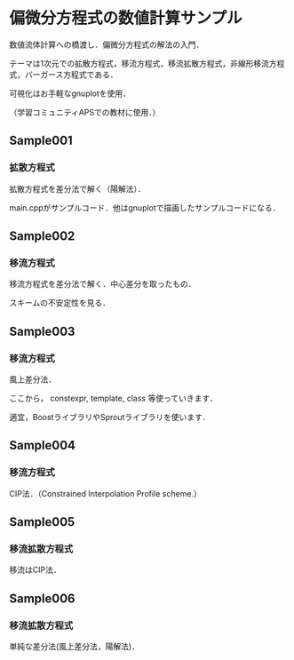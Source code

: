 # 偏微分方程式の数値計算サンプル

数値流体計算への橋渡し．偏微分方程式の解法の入門．

テーマは1次元での拡散方程式，移流方程式，移流拡散方程式，非線形移流方程式，バーガース方程式である．

可視化はお手軽なgnuplotを使用．

（学習コミュニティAPSでの教材に使用．）

## Sample001

### 拡散方程式

拡散方程式を差分法で解く（陽解法）．

main.cppがサンプルコード．他はgnuplotで描画したサンプルコードになる．

## Sample002

### 移流方程式

移流方程式を差分法で解く．中心差分を取ったもの．

スキームの不安定性を見る．

## Sample003

### 移流方程式

風上差分法．

ここから，
constexpr, template, class
等使っていきます．

適宜，BoostライブラリやSproutライブラリを使います．

## Sample004

### 移流方程式

CIP法．（Constrained Interpolation Profile scheme.）

## Sample005

### 移流拡散方程式

移流はCIP法．

## Sample006

### 移流拡散方程式

単純な差分法(風上差分法，陽解法)．
